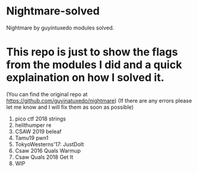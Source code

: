 # Nightmare-solved
Nightmare by guyintuxedo modules solved.

# This repo is just to show the flags from the modules I did and a quick explaination on how I solved it.
(You can find the original repo at https://github.com/guyinatuxedo/nightmare)
(If there are any errors please let me know and I will fix them as soon as possible)

1. pico ctf 2018 strings
2. helithumper re
3. CSAW 2019 beleaf
4. Tamu19 pwn1
5. TokyoWesterns'17: JustDoIt
6. Csaw 2016 Quals Warmup
7. Csaw Quals 2018 Get It
8. WIP
